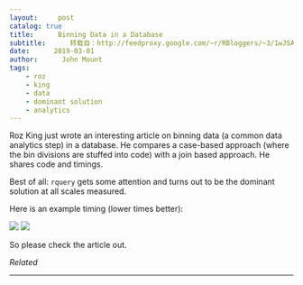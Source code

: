 ```yaml
---
layout:     post
catalog: true
title:      Binning Data in a Database
subtitle:      转载自：http://feedproxy.google.com/~r/RBloggers/~3/1wJSAIr_gyY/
date:      2019-03-01
author:      John Mount
tags:
    - roz
    - king
    - data
    - dominant solution
    - analytics
---
```






Roz King just wrote an interesting article on binning data (a common data analytics step) in a database. He compares a case-based approach (where the bin divisions are stuffed into code) with a join based approach. He shares code and timings.

Best of all: `rquery` gets some attention and turns out to be the dominant solution at all scales measured.

Here is an example timing (lower times better):

![](https://i1.wp.com/www.win-vector.com/blog/wp-content/uploads/2019/02/NewImage-3.png?resize=275%2C338)
![](https://i1.wp.com/www.win-vector.com/blog/wp-content/uploads/2019/02/NewImage-3.png?resize=275%2C338)


So please check the article out.


*Related*








---
